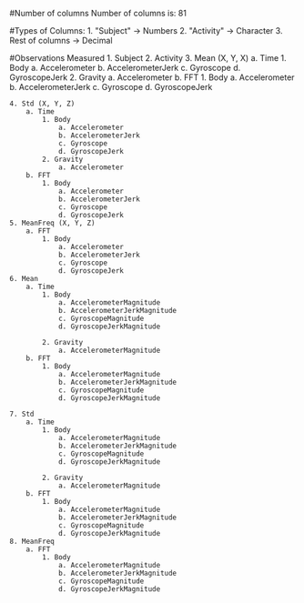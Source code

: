 #Number of columns
	Number of columns is: 81
	
#Types of Columns:
	1. "Subject" -> Numbers
	2. "Activity" -> Character
	3. Rest of columns -> Decimal
	
#Observations Measured
	1. Subject
	2. Activity
	3. Mean (X, Y, X)
		a. Time
			1. Body
				a. Accelerometer
				b. AccelerometerJerk
				c. Gyroscope
				d. GyroscopeJerk
			2. Gravity
				a. Accelerometer
		b. FFT
			1. Body
				a. Accelerometer
				b. AccelerometerJerk
				c. Gyroscope
				d. GyroscopeJerk
			
	4. Std (X, Y, Z)
		a. Time
			1. Body
				a. Accelerometer
				b. AccelerometerJerk
				c. Gyroscope
				d. GyroscopeJerk
			2. Gravity
				a. Accelerometer
		b. FFT
			1. Body
				a. Accelerometer
				b. AccelerometerJerk
				c. Gyroscope
				d. GyroscopeJerk
	5. MeanFreq (X, Y, Z)
		a. FFT
			1. Body
				a. Accelerometer
				b. AccelerometerJerk
				c. Gyroscope
				d. GyroscopeJerk
	6. Mean
		a. Time
			1. Body
				a. AccelerometerMagnitude
				b. AccelerometerJerkMagnitude
				c. GyroscopeMagnitude
				d. GyroscopeJerkMagnitude
				
			2. Gravity
				a. AccelerometerMagnitude
		b. FFT
			1. Body
				a. AccelerometerMagnitude
				b. AccelerometerJerkMagnitude
				c. GyroscopeMagnitude
				d. GyroscopeJerkMagnitude
		
	7. Std
		a. Time
			1. Body
				a. AccelerometerMagnitude
				b. AccelerometerJerkMagnitude
				c. GyroscopeMagnitude
				d. GyroscopeJerkMagnitude
				
			2. Gravity
				a. AccelerometerMagnitude
		b. FFT
			1. Body
				a. AccelerometerMagnitude
				b. AccelerometerJerkMagnitude
				c. GyroscopeMagnitude
				d. GyroscopeJerkMagnitude
	8. MeanFreq
		a. FFT
			1. Body
				a. AccelerometerMagnitude
				b. AccelerometerJerkMagnitude
				c. GyroscopeMagnitude
				d. GyroscopeJerkMagnitude

